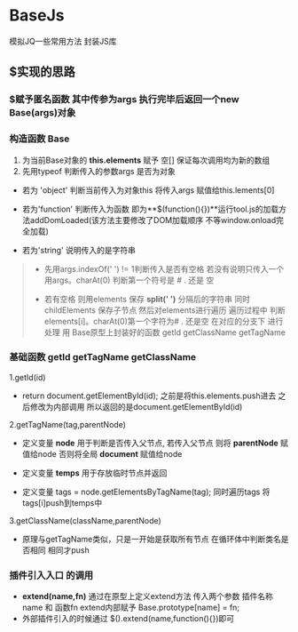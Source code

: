 # BaseJs
模拟JQ一些常用方法 封装JS库 

## $实现的思路
### $赋予匿名函数 其中传参为args 执行完毕后返回一个new Base(args)对象

### 构造函数 Base
1. 为当前Base对象的 **this.elements** 赋予 空[] 保证每次调用均为新的数组
2. 先用typeof 判断传入的参数args 是否为对象

- 若为 'object' 判断当前传入为对象this 将传入args 赋值给this.lements[0]

- 若为'function' 判断传入为函数 即为**$(function(){})**运行tool.js的加载方法addDomLoaded(该方法主要修改了DOM加载顺序 不等window.onload完全加载)

- 若为'string' 说明传入的是字符串
>   
>   - 先用args.indexOf(' ') != 1判断传入是否有空格 若没有说明只传入一个 用args。charAt(0) 判断第一个符号是 # . 还是 空 
>   
>   - 若有空格 则用elements 保存 **split(' ')** 分隔后的字符串 同时childElements 保存子节点 然后对elements进行遍历 遍历过程中 判断 elements[i]。charAt(0)第一个字符为# . 还是空 在对应的分支下 进行处理 用 Base原型上封装好的函数 getId getClassName getTagName 
>   

### 基础函数 getId getTagName getClassName
1.getId(id) 
- return document.getElementById(id);  之前是将this.elements.push进去 之后修改为内部调用 所以返回的是document.getElementById(id)

2.getTagName(tag,parentNode) 
- 定义变量 **node** 用于判断是否传入父节点, 若传入父节点 则将 **parentNode** 赋值给node 否则将全局 **document** 赋值给node

- 定义变量 **temps** 用于存放临时节点并返回

- 定义变量 tags = node.getElementsByTagName(tag); 同时遍历tags 将tags[i]push到temps中

3.getClassName(className,parentNode)
- 原理与getTagName类似，只是一开始是获取所有节点 在循环体中判断类名是否相同 相同才push

### 插件引入入口  的调用
- **extend(name,fn)**
通过在原型上定义extend方法 传入两个参数 插件名称name 和 函数fn extend内部赋予 Base.prototype[name] = fn; 
- 外部插件引入的时候通过 $().extend(name,function(){})即可
